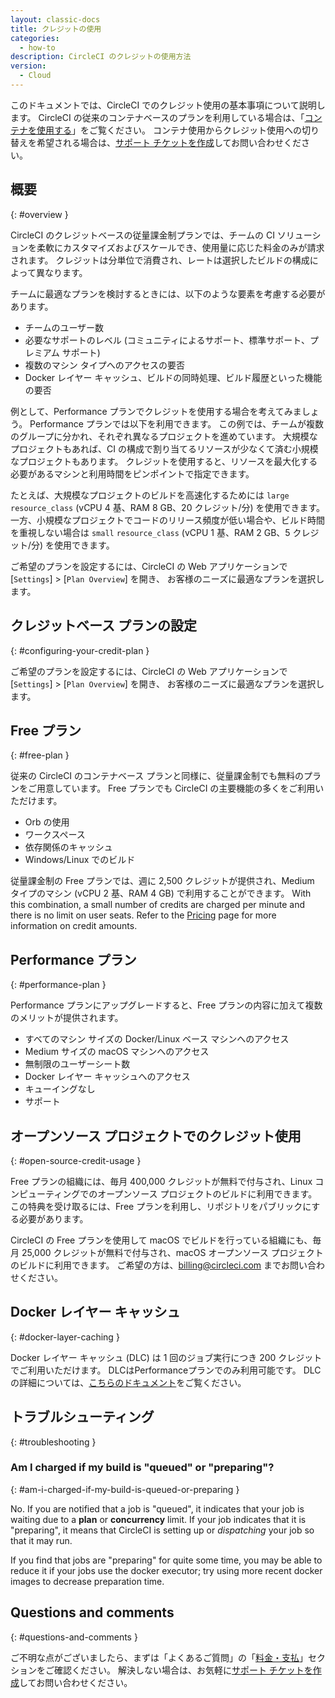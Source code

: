 ```yaml
---
layout: classic-docs
title: クレジットの使用
categories:
  - how-to
description: CircleCI のクレジットの使用方法
version:
  - Cloud
---
```


このドキュメントでは、CircleCI でのクレジット使用の基本事項について説明します。 CircleCI の従来のコンテナベースのプランを利用している場合は、「[コンテナを使用する]({{site.baseurl}}/ja/2.0/containers)」をご覧ください。 コンテナ使用からクレジット使用への切り替えを希望される場合は、[サポート チケットを作成](https://support.circleci.com/hc/ja/requests/new)してお問い合わせください。

## 概要
{: #overview }

CircleCI のクレジットベースの従量課金制プランでは、チームの CI ソリューションを柔軟にカスタマイズおよびスケールでき、使用量に応じた料金のみが請求されます。 クレジットは分単位で消費され、レートは選択したビルドの構成によって異なります。

チームに最適なプランを検討するときには、以下のような要素を考慮する必要があります。

- チームのユーザー数
- 必要なサポートのレベル (コミュニティによるサポート、標準サポート、プレミアム サポート)
- 複数のマシン タイプへのアクセスの要否
- Docker レイヤー キャッシュ、ビルドの同時処理、ビルド履歴といった機能の要否

例として、Performance プランでクレジットを使用する場合を考えてみましょう。 Performance プランでは以下を利用できます。 この例では、チームが複数のグループに分かれ、それぞれ異なるプロジェクトを進めています。 大規模なプロジェクトもあれば、CI の構成で割り当てるリソースが少なくて済む小規模なプロジェクトもあります。 クレジットを使用すると、リソースを最大化する必要があるマシンと利用時間をピンポイントで指定できます。

たとえば、大規模なプロジェクトのビルドを高速化するためには `large` `resource_class` (vCPU 4 基、RAM 8 GB、20 クレジット/分) を使用できます。 一方、小規模なプロジェクトでコードのリリース頻度が低い場合や、ビルド時間を重視しない場合は `small` `resource_class` (vCPU 1 基、RAM 2 GB、5 クレジット/分) を使用できます。

ご希望のプランを設定するには、CircleCI の Web アプリケーションで [`Settings`] > [`Plan Overview`] を開き、 お客様のニーズに最適なプランを選択します。

## クレジットベース プランの設定
{: #configuring-your-credit-plan }

ご希望のプランを設定するには、CircleCI の Web アプリケーションで [`Settings`] > [`Plan Overview`] を開き、 お客様のニーズに最適なプランを選択します。

## Free プラン
{: #free-plan }

従来の CircleCI のコンテナベース プランと同様に、従量課金制でも無料のプランをご用意しています。 Free プランでも CircleCI の主要機能の多くをご利用いただけます。

- Orb の使用
- ワークスペース
- 依存関係のキャッシュ
- Windows/Linux でのビルド

従量課金制の Free プランでは、週に 2,500 クレジットが提供され、Medium タイプのマシン (vCPU 2 基、RAM 4 GB) で利用することができます。 With this combination, a small number of credits are charged per minute and there is no limit on user seats. Refer to the [Pricing](https://circleci.com/pricing/) page for more information on credit amounts.

## Performance プラン
{: #performance-plan }

Performance プランにアップグレードすると、Free プランの内容に加えて複数のメリットが提供されます。

- すべてのマシン サイズの Docker/Linux ベース マシンへのアクセス
- Medium サイズの macOS マシンへのアクセス
- 無制限のユーザーシート数
- Docker レイヤー キャッシュへのアクセス
- キューイングなし
- サポート

## オープンソース プロジェクトでのクレジット使用
{: #open-source-credit-usage }

Free プランの組織には、毎月 400,000 クレジットが無料で付与され、Linux コンピューティングでのオープンソース プロジェクトのビルドに利用できます。 この特典を受け取るには、Free プランを利用し、リポジトリをパブリックにする必要があります。

CircleCI の Free プランを使用して macOS でビルドを行っている組織にも、毎月 25,000 クレジットが無料で付与され、macOS オープンソース プロジェクトのビルドに利用できます。 ご希望の方は、billing@circleci.com までお問い合わせください。

## Docker レイヤー キャッシュ
{: #docker-layer-caching }

Docker レイヤー キャッシュ (DLC) は 1 回のジョブ実行につき 200 クレジットでご利用いただけます。 DLCはPerformanceプランでのみ利用可能です。 DLC の詳細については、[こちらのドキュメント]({{site.baseurl}}/ja/2.0/docker-layer-caching)をご覧ください。

## トラブルシューティング
{: #troubleshooting }

### Am I charged if my build is "queued" or "preparing"?
{: #am-i-charged-if-my-build-is-queued-or-preparing }

No. If you are notified that a job is "queued", it indicates that your job is waiting due to a **plan** or **concurrency** limit. If your job indicates that it is "preparing", it means that CircleCI is setting up or _dispatching_ your job so that it may run.

If you find that jobs are "preparing" for quite some time, you may be able to reduce it if your jobs use the docker executor; try using more recent docker images to decrease preparation time.

## Questions and comments
{: #questions-and-comments }

ご不明な点がございましたら、まずは「よくあるご質問」の「[料金・支払]({{site.baseurl}}/ja/2.0/faq/#料金支払い)」セクションをご確認ください。 解決しない場合は、お気軽に[サポート チケットを作成](https://support.circleci.com/hc/ja/requests/new)してお問い合わせください。
